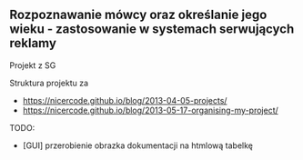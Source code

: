 ## Rozpoznawanie mówcy oraz określanie jego wieku - zastosowanie w systemach serwujących reklamy

Projekt z SG  
  

Struktura projektu za 
- https://nicercode.github.io/blog/2013-04-05-projects/
- https://nicercode.github.io/blog/2013-05-17-organising-my-project/  

TODO:  
- [GUI] przerobienie obrazka dokumentacji na htmlową tabelkę
